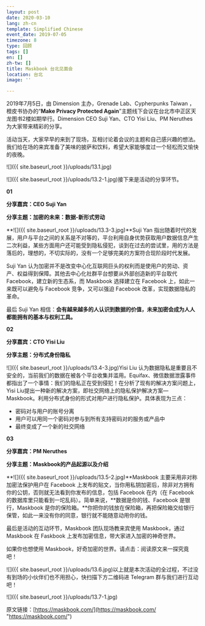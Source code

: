 ```yaml
---
layout: post
date: 2020-03-10
lang: zh-cn
template: Simplified Chinese
event_date: 2019-07-05
timezone: 8
type: 回顾
tags: []
en: []
zh-tw: []
title: Maskbook 台北见面会
location: 台北
image: ''

---
```

2019年7月5日，由 Dimension 主办，Grenade Lab、Cypherpunks Taiwan ，橙皮书协办的“**Make Privacy Protected Again**”主题线下会议在台北市中正区天龙图书2楼如期举行。Dimension CEO Suji Yan、CTO Yisi Liu、PM Neruthes 为大家带来精彩的分享。

活动当天，大家早早的来到了现场，互相讨论着会议的主题和自己感兴趣的想法。我们给在场的来宾准备了美味的披萨和饮料，希望大家能够度过一个轻松而又愉快的夜晚。

![]({{ site.baseurl_root }}/uploads/13.1.jpg)

![]({{ site.baseurl_root }}/uploads/13.2-1.jpg)接下来是活动的分享环节。

**01**

**分享嘉宾：CEO Suji Yan**

**分享主题：加密的未来：数据-新形式劳动**

**![]({{ site.baseurl_root }}/uploads/13.3-3.jpg)**Suji Yan 指出随着时代的发展，用户与平台之间的关系是不对等的，平台利用自身优势获取用户数据信息产生二次利益，某些方面用户还可能受到隐私侵犯，谈到在过去的尝试里，用的方法是落后的，理想的，不切实际的，没有一个足够完美的方案符合现阶段时代发展。

Suji Yan 认为加密并不是改变中心化互联网巨头的权利而是使用户的劳动、资产、权益得到保障。其他去中心化社群平台想要从外部创造新的平台取代 Facebook，建立新的生态系，而 Maskbook 选择建立在 Facebook 上，如此一来既可以避免与 Facebook 竞争，又可以强迫 Facebook 改革，实现数据隐私的革命。

最后 Suji Yan 相信：**会有越来越多的人认识到数据的价值，未来加密会成为人人都能拥有的基本与权利工具。**

**02**

**分享嘉宾：CTO Yisi Liu**

**分享主题：分布式身份隐私**

![]({{ site.baseurl_root }}/uploads/13.4-3.jpg)Yisi Liu 认为数据隐私是重要且不安全的，当前我们的数据在被各个平台收集并滥用。Equifax、微信数据泄露事件都指出了一个事情：我们的隐私正在受到侵犯！在分析了现有的解决方案问题上，Yisi Liu提出一种新的解决方案，即社交网络上的隐私保护解决方案—Maskbook。利用分布式身份的形式对用户进行隐私保护。具体表现为三点：

* 密码对与用户的账号分离
* 用户可以用同一个密码对参与到所有支持密码对的服务或产品中
* 最终变成了一个新的社交网络

**03**

**分享嘉宾：PM Neruthes**

**分享主题：Maskbook的产品起源以及介绍**

**![]({{ site.baseurl_root }}/uploads/13.5-2.jpg)**Maskbook 主要采用非对称加密法保护用户在 Facebook 上发布的贴文，当你用私钥加密后，除非对方拥有你的公钥，否则就无法看到你发布的信息，包括 Facebook 在内（在 Facebook 的数据库里只能看到一坨乱码）。简单来说，**数据是你的钱、Facebook 是银行，Maskbook 是你的保险箱。**你把你的钱放在保险箱，再把保险箱交给银行保管，如此一来没有你的同意，银行就不能随意动用你的钱。

最后是活动的互动环节，Maskbook 团队现场教来宾使用 Maskbook，通过 Maskbook 在 Faskbook 上发布加密信息，带大家进入加密的神奇世界。

如果你也想使用 Maskbook，好奇加密的世界。请点击：阅读原文来一探究竟吧！

![]({{ site.baseurl_root }}/uploads/13.6.jpg)以上就是本次活动的全过程，不过没有到场的小伙伴们也不用担心，快扫描下方二维码进 Telegram 群与我们进行互动吧！

![]({{ site.baseurl_root }}/uploads/13.7-1.jpg)

原文链接：[https://maskbook.com/](https://maskbook.com/ "https://maskbook.com/")